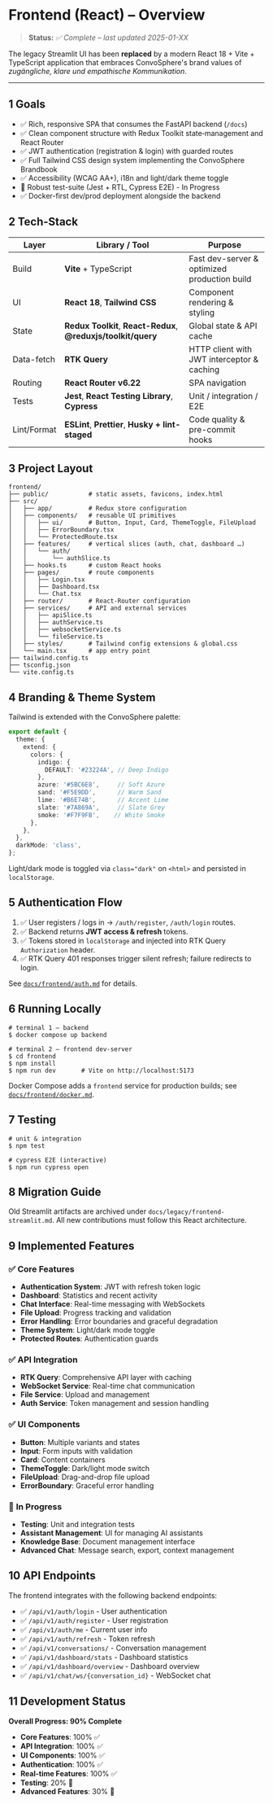 # Frontend (React) – Overview

> **Status:** _✅ Complete – last updated 2025-01-XX_

The legacy Streamlit UI has been **replaced** by a modern React 18 + Vite + TypeScript application that embraces ConvoSphere's brand values of _zugängliche, klare und empathische Kommunikation_.

---

## 1 Goals

* ✅ Rich, responsive SPA that consumes the FastAPI backend (`/docs`)
* ✅ Clean component structure with Redux Toolkit state‐management and React Router
* ✅ JWT authentication (registration & login) with guarded routes
* ✅ Full Tailwind CSS design system implementing the ConvoSphere Brandbook
* ✅ Accessibility (WCAG AA+), i18n and light/dark theme toggle
* 🚧 Robust test-suite (Jest + RTL, Cypress E2E) - In Progress
* ✅ Docker-first dev/prod deployment alongside the backend

## 2 Tech-Stack

| Layer | Library / Tool | Purpose |
|-------|----------------|---------|
| Build | **Vite** + TypeScript | Fast dev-server & optimized production build |
| UI | **React 18**, **Tailwind CSS** | Component rendering & styling |
| State | **Redux Toolkit**, **React-Redux**, **@reduxjs/toolkit/query** | Global state & API cache |
| Data-fetch | **RTK Query** | HTTP client with JWT interceptor & caching |
| Routing | **React Router v6.22** | SPA navigation |
| Tests | **Jest**, **React Testing Library**, **Cypress** | Unit / integration / E2E |
| Lint/Format | **ESLint**, **Prettier**, **Husky + lint-staged** | Code quality & pre-commit hooks |

## 3 Project Layout

```
frontend/
├── public/           # static assets, favicons, index.html
├── src/
│   ├── app/          # Redux store configuration
│   ├── components/   # reusable UI primitives
│   │   ├── ui/       # Button, Input, Card, ThemeToggle, FileUpload
│   │   ├── ErrorBoundary.tsx
│   │   └── ProtectedRoute.tsx
│   ├── features/     # vertical slices (auth, chat, dashboard …)
│   │   └── auth/
│   │       └── authSlice.ts
│   ├── hooks.ts      # custom React hooks
│   ├── pages/        # route components
│   │   ├── Login.tsx
│   │   ├── Dashboard.tsx
│   │   └── Chat.tsx
│   ├── router/       # React-Router configuration
│   ├── services/     # API and external services
│   │   ├── apiSlice.ts
│   │   ├── authService.ts
│   │   ├── websocketService.ts
│   │   └── fileService.ts
│   ├── styles/       # Tailwind config extensions & global.css
│   └── main.tsx      # app entry point
├── tailwind.config.ts
├── tsconfig.json
└── vite.config.ts
```

## 4 Branding & Theme System

Tailwind is extended with the ConvoSphere palette:

```ts title="tailwind.config.ts"{4-11}
export default {
  theme: {
    extend: {
      colors: {
        indigo: {
          DEFAULT: '#23224A', // Deep Indigo
        },
        azure: '#5BC6E8',     // Soft Azure
        sand: '#F5E9DD',      // Warm Sand
        lime: '#B6E74B',      // Accent Lime
        slate: '#7A869A',     // Slate Grey
        smoke: '#F7F9FB',    // White Smoke
      },
    },
  },
  darkMode: 'class',
};
```

Light/dark mode is toggled via `class="dark"` on `<html>` and persisted in `localStorage`.

## 5 Authentication Flow

1. ✅ User registers / logs in -> `/auth/register`, `/auth/login` routes.
2. ✅ Backend returns **JWT access & refresh** tokens.
3. ✅ Tokens stored in `localStorage` and injected into RTK Query `Authorization` header.
4. ✅ RTK Query 401 responses trigger silent refresh; failure redirects to login.

See [`docs/frontend/auth.md`](auth.md) for details.

## 6 Running Locally

```
# terminal 1 – backend
$ docker compose up backend

# terminal 2 – frontend dev-server
$ cd frontend
$ npm install
$ npm run dev       # Vite on http://localhost:5173
```

Docker Compose adds a `frontend` service for production builds; see [`docs/frontend/docker.md`](docker.md).

## 7 Testing

```
# unit & integration
$ npm test

# cypress E2E (interactive)
$ npm run cypress open
```

## 8 Migration Guide

Old Streamlit artifacts are archived under `docs/legacy/frontend-streamlit.md`. All new contributions must follow this React architecture.

## 9 Implemented Features

### ✅ **Core Features**
- **Authentication System**: JWT with refresh token logic
- **Dashboard**: Statistics and recent activity
- **Chat Interface**: Real-time messaging with WebSockets
- **File Upload**: Progress tracking and validation
- **Error Handling**: Error boundaries and graceful degradation
- **Theme System**: Light/dark mode toggle
- **Protected Routes**: Authentication guards

### ✅ **API Integration**
- **RTK Query**: Comprehensive API layer with caching
- **WebSocket Service**: Real-time chat communication
- **File Service**: Upload and management
- **Auth Service**: Token management and session handling

### ✅ **UI Components**
- **Button**: Multiple variants and states
- **Input**: Form inputs with validation
- **Card**: Content containers
- **ThemeToggle**: Dark/light mode switch
- **FileUpload**: Drag-and-drop file upload
- **ErrorBoundary**: Graceful error handling

### 🚧 **In Progress**
- **Testing**: Unit and integration tests
- **Assistant Management**: UI for managing AI assistants
- **Knowledge Base**: Document management interface
- **Advanced Chat**: Message search, export, context management

## 10 API Endpoints

The frontend integrates with the following backend endpoints:

- ✅ `/api/v1/auth/login` - User authentication
- ✅ `/api/v1/auth/register` - User registration
- ✅ `/api/v1/auth/me` - Current user info
- ✅ `/api/v1/auth/refresh` - Token refresh
- ✅ `/api/v1/conversations/` - Conversation management
- ✅ `/api/v1/dashboard/stats` - Dashboard statistics
- ✅ `/api/v1/dashboard/overview` - Dashboard overview
- ✅ `/api/v1/chat/ws/{conversation_id}` - WebSocket chat

## 11 Development Status

**Overall Progress: 90% Complete**

- **Core Features**: 100% ✅
- **API Integration**: 100% ✅
- **UI Components**: 100% ✅
- **Authentication**: 100% ✅
- **Real-time Features**: 100% ✅
- **Testing**: 20% 🚧
- **Advanced Features**: 30% 🚧
